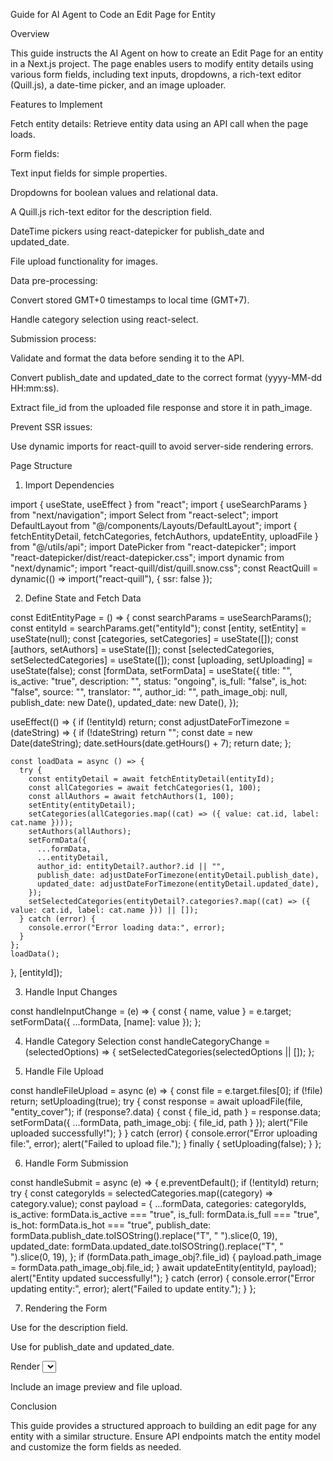 Guide for AI Agent to Code an Edit Page for Entity

Overview

This guide instructs the AI Agent on how to create an Edit Page for an entity in a Next.js project. The page enables users to modify entity details using various form fields, including text inputs, dropdowns, a rich-text editor (Quill.js), a date-time picker, and an image uploader.

Features to Implement

Fetch entity details: Retrieve entity data using an API call when the page loads.

Form fields:

Text input fields for simple properties.

Dropdowns for boolean values and relational data.

A Quill.js rich-text editor for the description field.

DateTime pickers using react-datepicker for publish_date and updated_date.

File upload functionality for images.

Data pre-processing:

Convert stored GMT+0 timestamps to local time (GMT+7).

Handle category selection using react-select.

Submission process:

Validate and format the data before sending it to the API.

Convert publish_date and updated_date to the correct format (yyyy-MM-dd HH:mm:ss).

Extract file_id from the uploaded file response and store it in path_image.

Prevent SSR issues:

Use dynamic imports for react-quill to avoid server-side rendering errors.


Page Structure

1. Import Dependencies

import { useState, useEffect } from "react";
import { useSearchParams } from "next/navigation";
import Select from "react-select";
import DefaultLayout from "@/components/Layouts/DefaultLayout";
import { fetchEntityDetail, fetchCategories, fetchAuthors, updateEntity, uploadFile } from "@/utils/api";
import DatePicker from "react-datepicker";
import "react-datepicker/dist/react-datepicker.css";
import dynamic from "next/dynamic";
import "react-quill/dist/quill.snow.css";
const ReactQuill = dynamic(() => import("react-quill"), { ssr: false });


2. Define State and Fetch Data

const EditEntityPage = () => {
  const searchParams = useSearchParams();
  const entityId = searchParams.get("entityId");
  const [entity, setEntity] = useState(null);
  const [categories, setCategories] = useState([]);
  const [authors, setAuthors] = useState([]);
  const [selectedCategories, setSelectedCategories] = useState([]);
  const [uploading, setUploading] = useState(false);
  const [formData, setFormData] = useState({
    title: "",
    is_active: "true",
    description: "",
    status: "ongoing",
    is_full: "false",
    is_hot: "false",
    source: "",
    translator: "",
    author_id: "",
    path_image_obj: null,
    publish_date: new Date(),
    updated_date: new Date(),
  });

  useEffect(() => {
    if (!entityId) return;
    const adjustDateForTimezone = (dateString) => {
      if (!dateString) return "";
      const date = new Date(dateString);
      date.setHours(date.getHours() + 7);
      return date;
    };

    const loadData = async () => {
      try {
        const entityDetail = await fetchEntityDetail(entityId);
        const allCategories = await fetchCategories(1, 100);
        const allAuthors = await fetchAuthors(1, 100);
        setEntity(entityDetail);
        setCategories(allCategories.map((cat) => ({ value: cat.id, label: cat.name })));
        setAuthors(allAuthors);
        setFormData({
          ...formData,
          ...entityDetail,
          author_id: entityDetail?.author?.id || "",
          publish_date: adjustDateForTimezone(entityDetail.publish_date),
          updated_date: adjustDateForTimezone(entityDetail.updated_date),
        });
        setSelectedCategories(entityDetail?.categories?.map((cat) => ({ value: cat.id, label: cat.name })) || []);
      } catch (error) {
        console.error("Error loading data:", error);
      }
    };
    loadData();
  }, [entityId]);

3. Handle Input Changes

const handleInputChange = (e) => {
  const { name, value } = e.target;
  setFormData({ ...formData, [name]: value });
};

4. Handle Category Selection
const handleCategoryChange = (selectedOptions) => {
  setSelectedCategories(selectedOptions || []);
};

5. Handle File Upload

const handleFileUpload = async (e) => {
  const file = e.target.files[0];
  if (!file) return;
  setUploading(true);
  try {
    const response = await uploadFile(file, "entity_cover");
    if (response?.data) {
      const { file_id, path } = response.data;
      setFormData({ ...formData, path_image_obj: { file_id, path } });
      alert("File uploaded successfully!");
    }
  } catch (error) {
    console.error("Error uploading file:", error);
    alert("Failed to upload file.");
  } finally {
    setUploading(false);
  }
};

6. Handle Form Submission

const handleSubmit = async (e) => {
  e.preventDefault();
  if (!entityId) return;
  try {
    const categoryIds = selectedCategories.map((category) => category.value);
    const payload = {
      ...formData,
      categories: categoryIds,
      is_active: formData.is_active === "true",
      is_full: formData.is_full === "true",
      is_hot: formData.is_hot === "true",
      publish_date: formData.publish_date.toISOString().replace("T", " ").slice(0, 19),
      updated_date: formData.updated_date.toISOString().replace("T", " ").slice(0, 19),
    };
    if (formData.path_image_obj?.file_id) {
      payload.path_image = formData.path_image_obj.file_id;
    }
    await updateEntity(entityId, payload);
    alert("Entity updated successfully!");
  } catch (error) {
    console.error("Error updating entity:", error);
    alert("Failed to update entity.");
  }
};

7. Rendering the Form

Use <ReactQuill> for the description field.

Use <DatePicker> for publish_date and updated_date.

Render <Select> for categories.

Include an image preview and file upload.

Conclusion

This guide provides a structured approach to building an edit page for any entity with a similar structure. Ensure API endpoints match the entity model and customize the form fields as needed.

